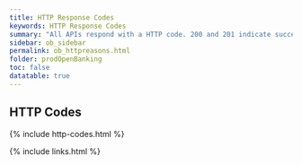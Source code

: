 ```yaml
---
title: HTTP Response Codes
keywords: HTTP Response Codes 
summary: "All APIs respond with a HTTP code. 200 and 201 indicate success, the meaning for other codes are provided below."
sidebar: ob_sidebar
permalink: ob_httpreasons.html
folder: prodOpenBanking
toc: false
datatable: true
---
```


## HTTP Codes

{% include http-codes.html %}


{% include links.html %}
